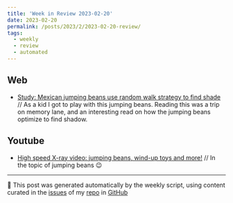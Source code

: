 ```yaml
---
title: 'Week in Review 2023-02-20'
date: 2023-02-20
permalink: /posts/2023/2/2023-02-20-review/
tags:
  - weekly
  - review
  - automated
---
```

## Web
-  [Study: Mexican jumping beans use random walk strategy to find shade](https://arstechnica.com/science/2023/02/taking-a-walk-on-the-random-side-helps-mexican-jumping-beans-find-shade/) // As a kid I got to play with this jumping beans. Reading this was a trip on memory lane, and an interesting read on how the jumping beans optimize to find shadow.

## Youtube
-  [High speed X-ray video: jumping beans, wind-up toys and more!](https://youtu.be/xdpDd7dyU00) // In the topic of jumping beans 😉

***
🤖 This post was generated automatically by the weekly script, using content curated in the [issues](https://github.com/nateraluis/nateraluis.github.io/issues) of my [repo](https://github.com/nateraluis/nateraluis.github.io/) in [GitHub](https://github.com/nateraluis)
